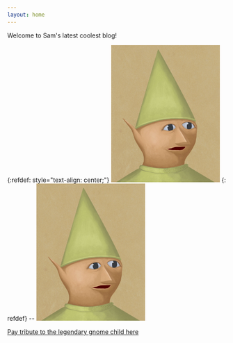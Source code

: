 ```yaml
---
layout: home 
---
```





Welcome to Sam's latest coolest blog!



{:refdef: style="text-align: center;"}
<img src="/assets/gnomechild.jpg" width="250" height="YYY">
{: refdef}
-- <img src="/assets/gnomechild.jpg" width="250" height="YYY">


[Pay tribute to the legendary gnome child here](https://freezeen3.github.io/index_rm.html/)
